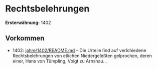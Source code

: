 # Rechtsbelehrungen

**Ersterwähnung:** 1402

## Vorkommen
- 1402: [jahre/1402/README.md](../jahre/1402/README.md) – Die
Urteile ſind auf verſchiedene Rechtsbelehrungen von
etlichen Niedergeſeßten geſprochen, deren einer, Hans von
Tümpling, Voigt zu Arnshau...
